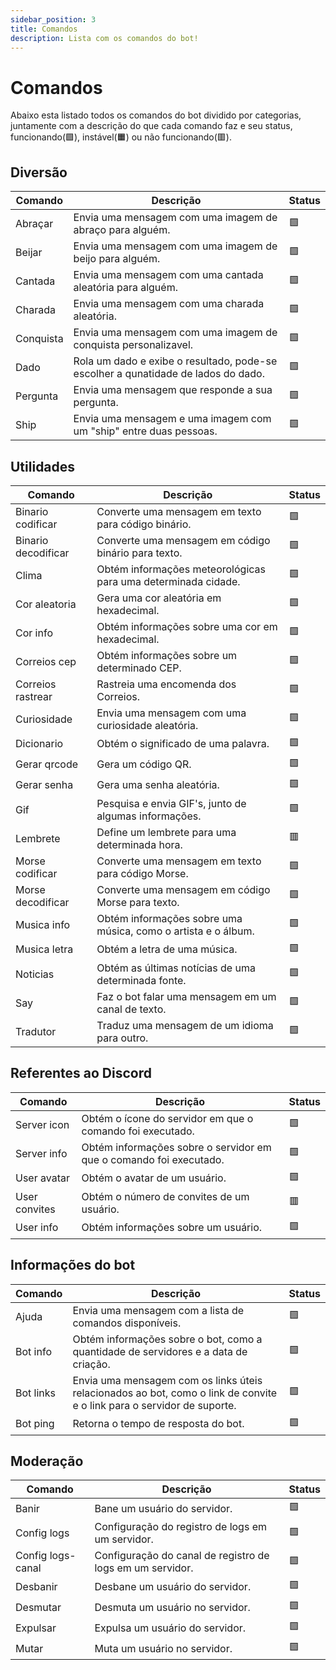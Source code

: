 ```yaml
---
sidebar_position: 3
title: Comandos
description: Lista com os comandos do bot!
---
```

# Comandos
Abaixo esta listado todos os comandos do bot dividido por categorias, juntamente com a descrição do que cada comando faz e seu status, funcionando(🟩), instável(🟧) ou não funcionando(🟥).
## Diversão

| Comando | Descrição | Status |
| ------- | --------- | ------ |
| Abraçar | Envia uma mensagem com uma imagem de abraço para alguém. | 🟩 |
| Beijar | Envia uma mensagem com uma imagem de beijo para alguém. | 🟩 |
| Cantada | Envia uma mensagem com uma cantada aleatória para alguém. | 🟩 |
| Charada | Envia uma mensagem com uma charada aleatória. | 🟩 |
| Conquista | Envia uma mensagem com uma imagem de conquista personalizavel. | 🟩 |
| Dado | Rola um dado e exibe o resultado, pode-se escolher a qunatidade de lados do dado. | 🟩 |
| Pergunta | Envia uma mensagem que responde a sua pergunta. | 🟩 |
| Ship | Envia uma mensagem e uma imagem com um "ship" entre duas pessoas. | 🟩 |

## Utilidades
| Comando | Descrição | Status |
| ------- | --------- | ------ |
| Binario codificar | Converte uma mensagem em texto para código binário. | 🟩 |
| Binario decodificar | Converte uma mensagem em código binário para texto. | 🟩 |
| Clima | Obtém informações meteorológicas para uma determinada cidade. | 🟩 |
| Cor aleatoria | Gera uma cor aleatória em hexadecimal. | 🟩 |
| Cor info | Obtém informações sobre uma cor em hexadecimal. | 🟩 |
| Correios cep | Obtém informações sobre um determinado CEP. | 🟩 |
| Correios rastrear | Rastreia uma encomenda dos Correios. | 🟩 |
| Curiosidade | Envia uma mensagem com uma curiosidade aleatória. | 🟩 |
| Dicionario | Obtém o significado de uma palavra. | 🟩 |
| Gerar qrcode | Gera um código QR. | 🟩 |
| Gerar senha | Gera uma senha aleatória. | 🟩 |
| Gif | Pesquisa e envia GIF's, junto de algumas informações. | 🟩 |
| Lembrete | Define um lembrete para uma determinada hora. | 🟥 |
| Morse codificar | Converte uma mensagem em texto para código Morse. | 🟩 |
| Morse decodificar | Converte uma mensagem em código Morse para texto. | 🟩 |
| Musica info | Obtém informações sobre uma música, como o artista e o álbum. | 🟩 |
| Musica letra | Obtém a letra de uma música. | 🟩 |
| Noticias | Obtém as últimas notícias de uma determinada fonte. | 🟩 |
| Say | Faz o bot falar uma mensagem em um canal de texto. | 🟩 |
| Tradutor | Traduz uma mensagem de um idioma para outro. | 🟩 |

## Referentes ao Discord
| Comando | Descrição | Status |
| ------- | --------- | ------ |
| Server icon | Obtém o ícone do servidor em que o comando foi executado. | 🟩 |
| Server info | Obtém informações sobre o servidor em que o comando foi executado. | 🟩 |
| User avatar | Obtém o avatar de um usuário. | 🟩 |
| User convites | Obtém o número de convites de um usuário. | 🟥 |
| User info | Obtém informações sobre um usuário. | 🟩 |

## Informações do bot
| Comando | Descrição | Status |
| ------- | --------- | ------ |
| Ajuda | Envia uma mensagem com a lista de comandos disponíveis. | 🟩 |
| Bot info | Obtém informações sobre o bot, como a quantidade de servidores e a data de criação. | 🟩 |
| Bot links | Envia uma mensagem com os links úteis relacionados ao bot, como o link de convite e o link para o servidor de suporte. | 🟩 |
| Bot ping | Retorna o tempo de resposta do bot. | 🟩 |

## Moderação
| Comando | Descrição | Status |
| ------- | --------- | ------ |
| Banir | Bane um usuário do servidor. | 🟩 |
| Config logs | Configuração do registro de logs em um servidor. | 🟩 |
| Config logs-canal | Configuração do canal de registro de logs em um servidor. | 🟩 |
| Desbanir | Desbane um usuário do servidor. | 🟩 |
| Desmutar | Desmuta um usuário no servidor. | 🟩 |
| Expulsar | Expulsa um usuário do servidor. | 🟩 |
| Mutar | Muta um usuário no servidor. | 🟩 |


